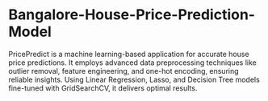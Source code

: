 # Bangalore-House-Price-Prediction-Model
PricePredict is a machine learning-based application for accurate house price predictions. It employs advanced data preprocessing techniques like outlier removal, feature engineering, and one-hot encoding, ensuring reliable insights. Using Linear Regression, Lasso, and Decision Tree models fine-tuned with GridSearchCV, it delivers optimal results.
